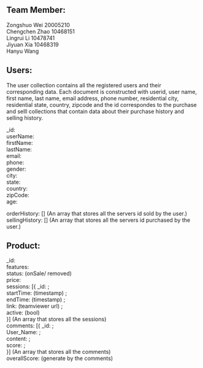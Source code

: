 ## Team Member:  
Zongshuo Wei  20005210  
Chengchen Zhao 10468151  
Lingrui Li 10478741  
Jiyuan Xia 10468319  
Hanyu Wang  

## Users:  

The user collection contains all the registered users and their corresponding data. Each document is constructed with userid, user name, first name, last name, email address, phone number, residential city, residential state, country, zipcode and the id correspondes to the purchase and selll collections that contain data about their purchase history and selling history.  

_id:  
userName:  
firstName:  
lastName:  
email:  
phone:  
gender:  
city:  
state:  
country:  
zipCode:  
age:  

orderHistory: [] (An array that stores all the servers id sold by the user.)  
sellingHistory: []  (An array that stores all the servers id purchased by the user.)  


## Product:
_id:  
features:  
status:   (onSale/ removed)  
price:  
sessions:  [{ _id: ;  
            startTime: (timestamp) ;  
            endTime: (timestamp) ;  
            link: (teamviewer url) ;  
            active: (bool)  
            }] (An array that stores all the sessions)  
comments: [{ _id: ;  
            User_Name:  ;  
            content:  ;  
            score:  ;  
            }] (An array that stores all the comments)  
overallScore:  (generate by the comments)  





